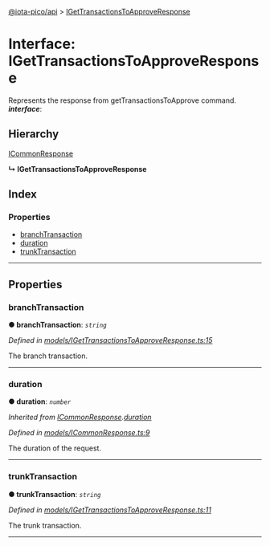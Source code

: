 [@iota-pico/api](../README.md) > [IGetTransactionsToApproveResponse](../interfaces/igettransactionstoapproveresponse.md)

# Interface: IGetTransactionsToApproveResponse

Represents the response from getTransactionsToApprove command.
*__interface__*: 

## Hierarchy

 [ICommonResponse](icommonresponse.md)

**↳ IGetTransactionsToApproveResponse**

## Index

### Properties

* [branchTransaction](igettransactionstoapproveresponse.md#branchtransaction)
* [duration](igettransactionstoapproveresponse.md#duration)
* [trunkTransaction](igettransactionstoapproveresponse.md#trunktransaction)

---

## Properties

<a id="branchtransaction"></a>

###  branchTransaction

**●  branchTransaction**:  *`string`* 

*Defined in [models/IGetTransactionsToApproveResponse.ts:15](https://github.com/iota-pico/api/blob/5406202/src/models/IGetTransactionsToApproveResponse.ts#L15)*

The branch transaction.

___

<a id="duration"></a>

###  duration

**●  duration**:  *`number`* 

*Inherited from [ICommonResponse](icommonresponse.md).[duration](icommonresponse.md#duration)*

*Defined in [models/ICommonResponse.ts:9](https://github.com/iota-pico/api/blob/5406202/src/models/ICommonResponse.ts#L9)*

The duration of the request.

___

<a id="trunktransaction"></a>

###  trunkTransaction

**●  trunkTransaction**:  *`string`* 

*Defined in [models/IGetTransactionsToApproveResponse.ts:11](https://github.com/iota-pico/api/blob/5406202/src/models/IGetTransactionsToApproveResponse.ts#L11)*

The trunk transaction.

___

